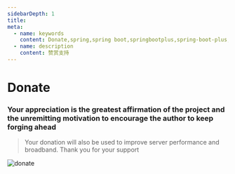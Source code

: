 ```yaml
---
sidebarDepth: 1
title: 
meta:
  - name: keywords
    content: Donate,spring,spring boot,springbootplus,spring-boot-plus,springboot.plus
  - name: description
    content: 赞赏支持
---
```


# Donate

### Your appreciation is the greatest affirmation of the project and the unremitting motivation to encourage the author to keep forging ahead
> Your donation will also be used to improve server performance and broadband. Thank you for your support

![donate](https://geekidea.oss-cn-chengdu.aliyuncs.com/geekidea/geekidea-wechat-donate.jpeg)


